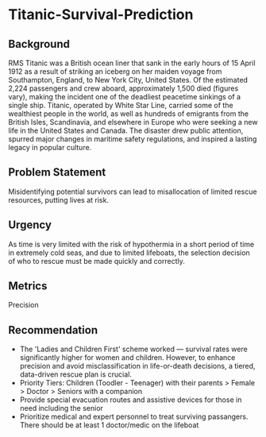 # Titanic-Survival-Prediction

## Background <space>
RMS Titanic was a British ocean liner that sank in the early hours of 15 April 1912 as a result of striking an iceberg on her maiden voyage from Southampton, England, to New York City, United States. Of the estimated 2,224 passengers and crew aboard, approximately 1,500 died (figures vary), making the incident one of the deadliest peacetime sinkings of a single ship. Titanic, operated by White Star Line, carried some of the wealthiest people in the world, as well as hundreds of emigrants from the British Isles, Scandinavia, and elsewhere in Europe who were seeking a new life in the United States and Canada. The disaster drew public attention, spurred major changes in maritime safety regulations, and inspired a lasting legacy in popular culture.

## Problem Statement <space>
Misidentifying potential survivors can lead to misallocation of limited rescue resources, putting lives at risk.

## Urgency <space>
As time is very limited with the risk of hypothermia in a short period of time in extremely cold seas, and due to limited lifeboats, the selection decision of who to rescue must be made quickly and correctly.

## Metrics <space>
Precision

## Recommendation <space>
- The 'Ladies and Children First' scheme worked — survival rates were significantly higher for women and children. However, to enhance precision and avoid misclassification in life-or-death decisions, a tiered, data-driven rescue plan is crucial.
- Priority Tiers: Children (Toodler - Teenager) with their parents > Female > Doctor > Seniors with a companion
- Provide special evacuation routes and assistive devices for those in need including the senior
- Prioritize medical and expert personnel to treat surviving passangers. There should be at least 1 doctor/medic on the lifeboat
